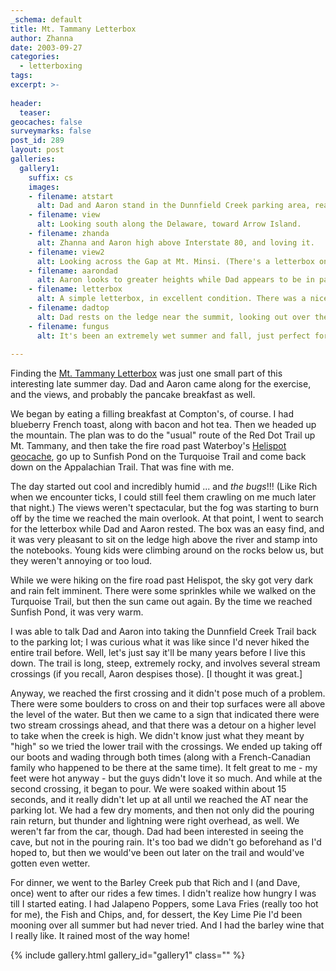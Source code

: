 ```yaml
---
_schema: default
title: Mt. Tammany Letterbox
author: Zhanna
date: 2003-09-27
categories:
  - letterboxing
tags:
excerpt: >- 
  
header:
  teaser:
geocaches: false
surveymarks: false
post_id: 289
layout: post  
galleries:
  gallery1:
    suffix: cs
    images:
    - filename: atstart
      alt: Dad and Aaron stand in the Dunnfield Creek parking area, ready for adventure!
    - filename: view
      alt: Looking south along the Delaware, toward Arrow Island.
    - filename: zhanda
      alt: Zhanna and Aaron high above Interstate 80, and loving it.
    - filename: view2
      alt: Looking across the Gap at Mt. Minsi. (There's a letterbox on that mountain, too.)
    - filename: aarondad
      alt: Aaron looks to greater heights while Dad appears to be in pain.
    - filename: letterbox
      alt: A simple letterbox, in excellent condition. There was a nicely carved DWGNRA stamp to add to my notebook.  
    - filename: dadtop
      alt: Dad rests on the ledge near the summit, looking out over the river and the highways.    
    - filename: fungus
      alt: It's been an extremely wet summer and fall, just perfect for mushrooms. We saw plenty on our hike.                  
             
---
```


Finding the [Mt. Tammany Letterbox](https://www.geocities.ws/rainforest/canopy/7962/tamanny.htm) was just one small part of this interesting late summer day. Dad and Aaron came along for the exercise, and the views, and probably the pancake breakfast as well. 

We began by eating a filling breakfast at Compton's, of course. I had blueberry French toast, along with bacon and hot tea. Then we headed up the mountain. The plan was to do the "usual" route of the Red Dot Trail up Mt. Tammany, and then take the fire road past Waterboy's [Helispot geocache](https://www.geocaching.com/geocache/GC276E), go up to Sunfish Pond on the Turquoise Trail and come back down on the Appalachian Trail. That was fine with me. 

The day started out cool and incredibly humid ... and _the bugs_!!! (Like Rich when we encounter ticks, I could still feel them crawling on me much later that night.) The views weren't spectacular, but the fog was starting to burn off by the time we reached the main overlook. At that point, I went to search for the letterbox while Dad and Aaron rested. The box was an easy find, and it was very pleasant to sit on the ledge high above the river and stamp into the notebooks. Young kids were climbing around on the rocks below us, but they weren't annoying or too loud.

While we were hiking on the fire road past Helispot, the sky got very dark and rain felt imminent. There were some sprinkles while we walked on the Turquoise Trail, but then the sun came out again. By the time we reached Sunfish Pond, it was very warm. 

I was able to talk Dad and Aaron into taking the Dunnfield Creek Trail back to the parking lot; I was curious what it was like since I'd never hiked the entire trail before. Well, let's just say it'll be many years before I live this down. The trail is long, steep, extremely rocky, and involves several stream crossings (if you recall, Aaron despises those). [I thought it was great.] 

Anyway, we reached the first crossing and it didn't pose much of a problem. There were some boulders to cross on and their top surfaces were all above the level of the water. But then we came to a sign that indicated there were two stream crossings ahead, and that there was a detour on a higher level to take when the creek is high. We didn't know just what they meant by "high" so we tried the lower trail with the crossings. We ended up taking off our boots and wading through both times (along with a French-Canadian family who happened to be there at the same time). It felt great to me - my feet were hot anyway - but the guys didn't love it so much. And while at the second crossing, it began to pour. We were soaked within about 15 seconds, and it really didn't let up at all until we reached the AT near the parking lot. We had a few dry moments, and then not only did the pouring rain return, but thunder and lightning were right overhead, as well. We weren't far from the car, though. Dad had been interested in seeing the cave, but not in the pouring rain. It's too bad we didn't go beforehand as I'd hoped to, but then we would've been out later on the trail and would've gotten even wetter.

For dinner, we went to the Barley Creek pub that Rich and I (and Dave, once) went to after our rides a few times. I didn't realize how hungry I was till I started eating. I had Jalapeno Poppers, some Lava Fries (really too hot for me), the Fish and Chips, and, for dessert, the Key Lime Pie I'd been mooning over all summer but had never tried. And I had the barley wine that I really like. It rained most of the way home!

{% include gallery.html gallery_id="gallery1" class="" %}